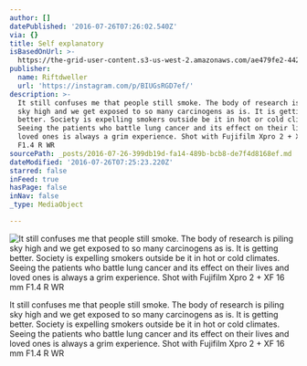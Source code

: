 ```yaml
---
author: []
datePublished: '2016-07-26T07:26:02.540Z'
via: {}
title: Self explanatory
isBasedOnUrl: >-
  https://the-grid-user-content.s3-us-west-2.amazonaws.com/ae479fe2-4428-470f-b661-4c4dc2764762.jpg
publisher:
  name: Riftdweller
  url: 'https://instagram.com/p/BIUGsRGD7ef/'
description: >-
  It still confuses me that people still smoke. The body of research is piling
  sky high and we get exposed to so many carcinogens as is. It is getting
  better. Society is expelling smokers outside be it in hot or cold climates.
  Seeing the patients who battle lung cancer and its effect on their lives and
  loved ones is always a grim experience. Shot with Fujifilm Xpro 2 + XF 16 mm
  F1.4 R WR
sourcePath: _posts/2016-07-26-399db19d-fa14-489b-bcb8-de7f4d8168ef.md
dateModified: '2016-07-26T07:25:23.220Z'
starred: false
inFeed: true
hasPage: false
inNav: false
_type: MediaObject

---
```

![It still confuses me that people still smoke. The body of research is piling sky high and we get exposed to so many carcinogens as is. It is getting better. Society is expelling smokers outside be it in hot or cold climates. Seeing the patients who battle lung cancer and its effect on their lives and loved ones is always a grim experience. Shot with Fujifilm Xpro 2 + XF 16 mm F1.4 R WR](https://the-grid-user-content.s3-us-west-2.amazonaws.com/ae479fe2-4428-470f-b661-4c4dc2764762.jpg)

It still confuses me that people still smoke. The body of research is piling sky high and we get exposed to so many carcinogens as is. It is getting better. Society is expelling smokers outside be it in hot or cold climates. Seeing the patients who battle lung cancer and its effect on their lives and loved ones is always a grim experience. Shot with Fujifilm Xpro 2 + XF 16 mm F1.4 R WR